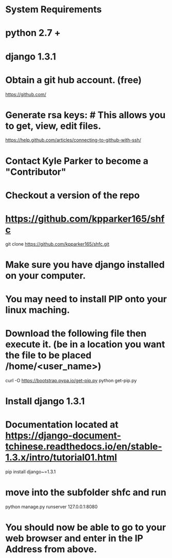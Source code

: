 # System Requirements 
# python 2.7 +
# django 1.3.1

# Obtain a git hub account. (free)
https://github.com/

# Generate rsa keys:  # This allows you to get, view, edit files.
https://help.github.com/articles/connecting-to-github-with-ssh/

# Contact Kyle Parker to become a "Contributor"

# Checkout a version of the repo
# https://github.com/kpparker165/shfc
git clone https://github.com/kpparker165/shfc.git

# Make sure you have django installed on your computer. 
# You may need to install PIP onto your linux maching.
# Download the following file then execute it. (be in a location you want the file to be placed /home/<user_name>)
curl -O https://bootstrap.pypa.io/get-pip.py
python get-pip.py


# Install django 1.3.1
# Documentation located at https://django-document-tchinese.readthedocs.io/en/stable-1.3.x/intro/tutorial01.html
pip install django~=1.3.1

# move into the subfolder shfc and run
python manage.py runserver 127.0.0.1:8080

# You should now be able to go to your web browser and enter in the IP Address from above.




